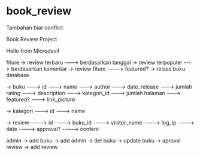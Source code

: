 book_review
===========

Tambahan biar conflict

Book Review Project


Hello from Microdevil

fiture
-> review terbaru
---> berdasarkan tanggal
-> review terpopuler
---> berdasarkan komentar
-> review fiture
----> featured?
-> relaes buku
database

-> buku
---> id
---> name
---> author
---> date_release
---> jumlah rating
---> description
---> kategori_id
---> jumlah halaman
---> featured?
---> link_picture


-> kategori
---> id
---> name

-> review
----> id
----> buku_id
----> visitor_name
----> log_ip
----> date
----> approval?
----> content



admin
-> add buku
-> add admin
-> del buku
-> update buku
-> aproval review
-> add review